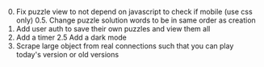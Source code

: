 0. Fix puzzle view to not depend on javascript to check if mobile (use css only)
0.5. Change puzzle solution words to be in same order as creation
1. Add user auth to save their own puzzles and view them all
2. Add a timer
2.5 Add a dark mode
3. Scrape large object from real connections such that you can play today's version or old versions
